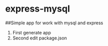 # express-mysql
##Simple app for work with mysql and express
1. First generate app
2. Second edit package.json
